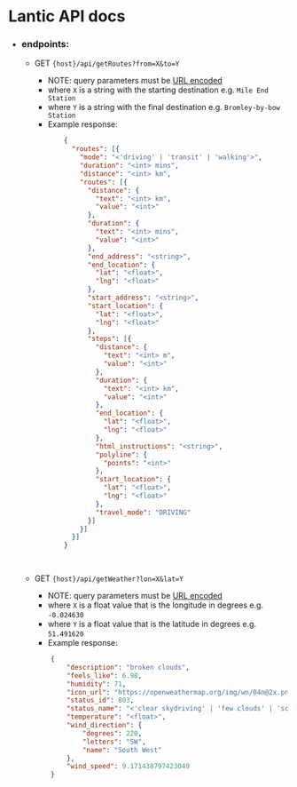 # Lantic API docs
- ### endpoints: 
    - GET `{host}/api/getRoutes?from=X&to=Y`
        - NOTE: query parameters must be [URL encoded](https://developer.mozilla.org/en-US/docs/Web/JavaScript/Reference/Global_Objects/encodeURI)
        - where `X` is a string with the starting destination
        e.g. `Mile End Station`
        - where `Y` is a string with the final
        destination
        e.g. `Bromley-by-bow Station`
        - Example response: 
            ```json
                {
                  "routes": [{
                    "mode": "<'driving' | 'transit' | 'walking'>",
                    "duration": "<int> mins",
                    "distance": "<int> km",
                    "routes": [{
                      "distance": {
                        "text": "<int> km",
                        "value": "<int>"
                      },
                      "duration": {
                        "text": "<int> mins",
                        "value": "<int>"
                      },
                      "end_address": "<string>",
                      "end_location": {
                        "lat": "<float>",
                        "lng": "<float>"
                      },
                      "start_address": "<string>",
                      "start_location": {
                        "lat": "<float>",
                        "lng": "<float>"
                      },
                      "steps": [{
                        "distance": {
                          "text": "<int> m",
                          "value": "<int>"
                        },
                        "duration": {
                          "text": "<int> km",
                          "value": "<int>"
                        },
                        "end_location": {
                          "lat": "<float>",
                          "lng": "<float>"
                        },
                        "html_instructions": "<string>",
                        "polyline": {
                          "points": "<int>"
                        },
                        "start_location": {
                          "lat": "<float>",
                          "lng": "<float>"
                        },
                        "travel_mode": "DRIVING"
                      }]
                    }]
                  }]
                }

                            
            ```
            
    - GET `{host}/api/getWeather?lon=X&lat=Y`
        - NOTE: query parameters must be [URL encoded](https://developer.mozilla.org/en-US/docs/Web/JavaScript/Reference/Global_Objects/encodeURI)
        - where `X` is a float value that is the longitude in degrees
        e.g. `-0.024630`
        - where `Y` is a float value that is the latitude in degrees
        e.g. `51.491620`
        - Example response: 
        ```json
            {
                "description": "broken clouds",
                "feels_like": 6.98,
                "humidity": 71,
                "icon_url": "https://openweathermap.org/img/wn/04n@2x.png",
                "status_id": 803,
                "status_name": "<'clear skydriving' | 'few clouds' | 'scattered clouds | 'broken clouds' | 'shower rain' | 'rain' | 'thunderstorm' | 'snow' | 'mist'>",
                "temperature": "<float>",
                "wind_direction": {
                    "degrees": 220,
                    "letters": "SW",
                    "name": "South West"
                },
                "wind_speed": 9.171438797423049
            }
        ```
